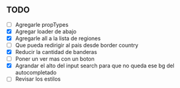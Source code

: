 ## TODO
  - [ ] Agregarle propTypes
  - [x] Agregar loader de abajo
  - [x] Agregarle all a la lista de regiones
  - [ ] Que pueda redirigir al pais desde border country
  - [x] Reducir la cantidad de banderas
  - [ ] Poner un ver mas con un boton
  - [x] Agrandar el alto del input search  para que no queda ese bg del autocompletado
  - [ ] Revisar los estilos
